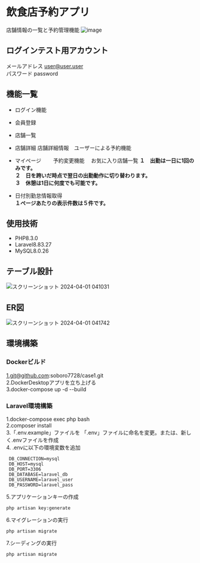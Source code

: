 # 飲食店予約アプリ  
店舗情報の一覧と予約管理機能
![image](https://github.com/soboro7728/case1/assets/49304045/03ba43a2-e935-450f-bb54-8485a9d5690c)

## ログインテスト用アカウント  
メールアドレス  user@user.user  
パスワード  password

## 機能一覧
- ログイン機能
- 会員登録
- 店舗一覧
  
- 店舗詳細
店舗詳細情報　ユーザーによる予約機能  
- マイページ　　
予約変更機能　 お気に入り店舗一覧
**１　出勤は一日に1回のみです。**  
**２　日を跨いだ時点で翌日の出勤動作に切り替わります。**  
**３　休憩は1日に何度でも可能です。**  
- 日付別勤怠情報取得  
**１ページあたりの表示件数は５件です。**

## 使用技術  
- PHP8.3.0
- Laravel8.83.27
- MySQL8.0.26

## テーブル設計  
![スクリーンショット 2024-04-01 041031](https://github.com/soboro7728/case1/assets/49304045/093ed5ba-bc2e-4c19-bda3-91f9db16b245)


## ER図
![スクリーンショット 2024-04-01 041742](https://github.com/soboro7728/case1/assets/49304045/efc5f22e-cc1a-45b0-97c1-98458b34c17d)



## 環境構築
  ### Dockerビルド  
  1.git@github.com:soboro7728/case1.git  
  2.DockerDesktopアプリを立ち上げる  
  3.docker-compose up -d --build  
  ### Laravel環境構築
   1.docker-compose exec php bash  
   2.composer install  
   3.「.env.example」ファイルを 「.env」ファイルに命名を変更。または、新しく.envファイルを作成  
   4. .envに以下の環境変数を追加  
   
     DB_CONNECTION=mysql  
     DB_HOST=mysql  
     DB_PORT=3306  
     DB_DATABASE=laravel_db  
     DB_USERNAME=laravel_user  
     DB_PASSWORD=laravel_pass    
   5.アプリケーションキーの作成  
   
    php artisan key:generate  
   6.マイグレーションの実行
   
    php artisan migrate  
   7.シーディングの実行  
   
    php artisan migrate  
  
